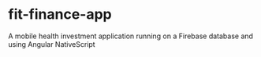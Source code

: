 # fit-finance-app
A mobile health investment application running on a Firebase database and using Angular NativeScript
